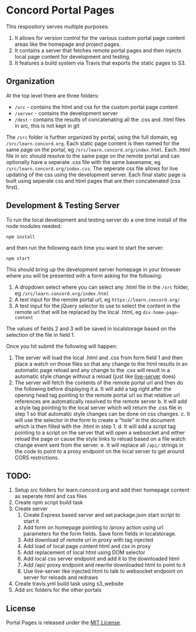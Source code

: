 # Concord Portal Pages

This respository serves multiple purposes:

1. It allows for version control for the various custom portal page content areas like the homepage and project pages.
2. It contains a server that fetches remote portal pages and then injects local page content for development and testing.
2. It features a build system via Travis that exports the static pages to S3.

## Organization

At the top level there are three folders:

* `/src` - contains the html and css for the custom portal page content
* `/server` - contains the development server
* `/dest` - contains the results of concatenating all the .css and .html files in src, this is not kept in git

The `/src` folder is further organized by portal, using the full domain, eg `/src/learn.concord.org`.  Each static page content is then named for the same page on the portal, eg `/src/learn.concord.org/index.html`.  Each .html file in src should resolve to the same page on the remote portal and can optionally have a seperate .css file with the same basename, eg `/src/learn.concord.org/index.css`.  The seperate css file allows for live updating of the css using the development server.   Each final static page is built using seperate css and html pages that are then concatenated (css first).

## Development & Testing Server

To run the local development and testing server do a one time install of the node modules needed:

`npm install`

and then run the following each time you want to start the server:

`npm start`

This should bring up the development server homepage in your browser where you will be presented with a form asking for the following:

1. A dropdown select where you can select any .html file in the `/src` folder, eg `/src/learn.concord.org/index.html`
2. A text input for the remote portal url, eg `https://learn.concord.org/`
3. A test input for the jQuery selector to use to select the content in the remote url that will be replaced by the local .html, eg `div.home-page-content`

The values of fields 2 and 3 will be saved in localstorage based on the selection of the file in field 1.

Once you hit submit the following will happen:

1. The server will load the local .html and .css from form field 1 and then place a watch on those files so that any change to the html results in an automatic page reload and any change to the .css will result in a automatic style change without a reload (just like [live-server](https://github.com/tapio/live-server) does)
2. The server will fetch the contents of the remote portal url and then do the following before displaying it
  a. It will add a <base href="..."> tag right after the opening head tag pointing to the remote portal url so that relative url references are      automatically resolved to the remote server
  b. It will add a style tag pointing to the local server which will return the .css file in step 1 so that automatic style changes can be done on css changes.
  c. It will use the selector in the form to create a "hole" in the document which is then filled with the .html in step 1.
  d. It will add a script tag pointing to a script on the server that will open a websocket and either reload the page or cause the style links to      reload based on a file watch change event sent from the server.
  e. It will replace all `/api/` strings in the code to point to a proxy endpoint on the local server to get around CORS restrictions.

## TODO:

1. Setup src folders for learn.concord.org and add their homepage content as seperate html and css files
2. Create npm script build task
3. Create server
    1. Create Express based server and set package.json start script to start it
    2. Add form on homepage pointing to /proxy action using url parameters for the form fields.  Save form fields in localstorage.
    3. Add download of remote url in proxy with <base> tag injected
    4. Add load of local page content html and css in proxy
    5. Add replacement of local html using DOM selector
    6. Add local css server endpoint and add it to the downloaded html
    7. Add /api/ proxy endpoint and rewrite downloaded html to point to it
    8. Use live-server like injected html to talk to websocket endpoint on server for reloads and redraws
4. Create travis.yml build task using s3_website
5. Add src folders for the other portals

## License

Portal Pages is released under the [MIT License](LICENSE).